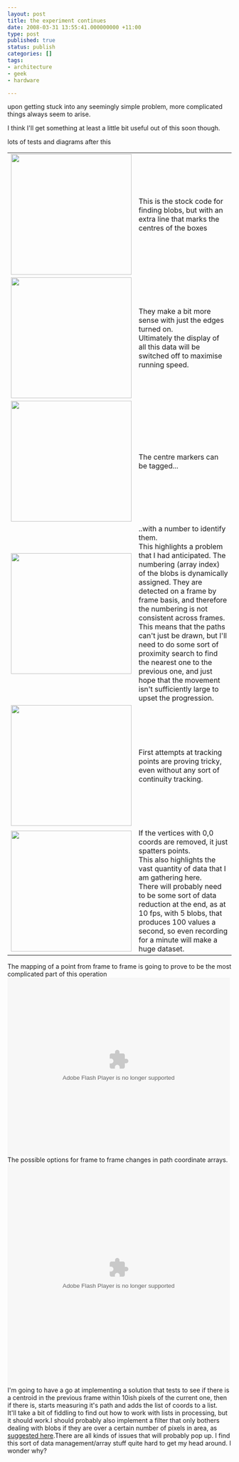 ```yaml
---
layout: post
title: the experiment continues
date: 2008-03-31 13:55:41.000000000 +11:00
type: post
published: true
status: publish
categories: []
tags:
- architecture
- geek
- hardware

---
```

<p>upon getting stuck into any seemingly simple problem, more complicated things always seem to arise.</p>
<p>I think I'll get something at least a little bit useful out of this soon though.</p>
<p>lots of tests and diagrams after this </p>
<table>
<tr>
<td><img src="{{ site.baseurl }}/assets/08-03-31_tracker_progress_0005_Layer%201.jpg" height="271" /></td>
<td>This is the stock code for finding blobs, but with an extra line that marks the centres of the boxes</td>
</tr>
<tr>
<td><img src="{{ site.baseurl }}/assets/08-03-31_tracker_progress_0004_Layer%202.jpg" height="271" /></td>
<td>They make a bit more sense with just the edges turned on.<br />
Ultimately the display of all this data will be switched off to maximise running speed.</td>
</tr>
<tr>
<td><img src="{{ site.baseurl }}/assets/08-03-31_tracker_progress_0003_Layer%203.jpg" height="271" /></td>
<td>The centre markers can be tagged...</td>
</tr>
<tr>
<td><img src="{{ site.baseurl }}/assets/08-03-31_tracker_progress_0002_Layer%204.jpg" height="271" /></td>
<td>..with a number to identify them.<br />
This highlights a problem that I had anticipated. The numbering (array index) of the blobs is dynamically assigned. They are detected on a frame by frame basis, and therefore the numbering is not consistent across frames. This means that the paths can't just be drawn, but I'll need to do some sort of proximity search to find the nearest one to the previous one, and just hope that the movement isn't sufficiently large to upset the progression.</td>
</tr>
<tr>
<td><img src="{{ site.baseurl }}/assets/08-03-31_tracker_progress_0001_Layer%205.jpg" height="271" /></td>
<td>First attempts at tracking points are proving tricky, even without any sort of continuity tracking.</td>
</tr>
<tr>
<td><img src="{{ site.baseurl }}/assets/08-03-31_tracker_progress_0000_Layer%206.jpg" height="271" /></td>
<td>If the vertices with 0,0 coords are removed, it just spatters points.<br />
This also highlights the vast quantity of data that I am gathering here.<br />
There will probably need to be some sort of data reduction at the end, as at 10 fps, with 5 blobs, that produces 100 values a second, so even recording for a minute will make a huge dataset.</td>
</tr>
</table>
<p>The mapping of a point from frame to frame is going to prove to be the most complicated part of this operation<br />
<embed src="Images/Antipodes/frame-to-frame-mapping.swf" type="application/x-shockwave-flash" pluginspage="http://www.macromedia.com/shockwave/download/" height="400" width="500"></embed>The possible options for frame to frame changes in path coordinate arrays. <embed src="Images/Antipodes/frame-to-frame-conditions.swf" type="application/x-shockwave-flash" pluginspage="http://www.macromedia.com/shockwave/download/" height="500" width="500"></embed>I'm going to have a go at implementing a solution that tests to see if there is a centroid in the previous frame within 10ish pixels of the current one, then if there is, starts measuring it's path and adds the list of coords to a list.<br />
It'll take a bit of fiddling to find out how to work with lists in processing, but it should work.I should probably also implement a filter that only bothers dealing with blobs if they are over a certain number of pixels in area, as <a href="http://www.codeproject.com/KB/audio-video/Motion_Detection.aspx" target="_blank">suggested here</a>.There are all kinds of issues that will probably pop up. I find this sort of data management/array stuff quite hard to get my head around. I wonder why?</p>
